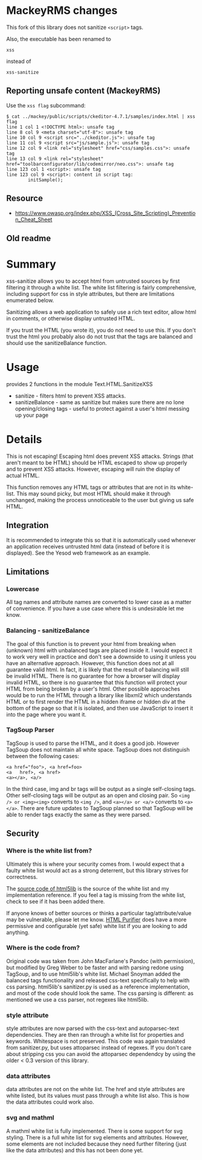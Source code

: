 # MackeyRMS changes

This fork of this library does not sanitize `<script>` tags.

Also, the executable has been renamed to 

    xss

instead of 

    xss-sanitize


## Reporting unsafe content (MackeyRMS)


Use the `xss flag` subcommand:

```
$ cat ../mackey/public/scripts/ckeditor-4.7.1/samples/index.html | xss flag
line 1 col 1 <!DOCTYPE html>: unsafe tag
line 8 col 9 <meta charset="utf-8">: unsafe tag
line 10 col 9 <script src="../ckeditor.js">: unsafe tag
line 11 col 9 <script src="js/sample.js">: unsafe tag
line 12 col 9 <link rel="stylesheet" href="css/samples.css">: unsafe tag
line 13 col 9 <link rel="stylesheet" href="toolbarconfigurator/lib/codemirror/neo.css">: unsafe tag
line 123 col 1 <script>: unsafe tag
line 123 col 9 <script>: content in script tag:
        initSample();

```

## Resource

* https://www.owasp.org/index.php/XSS_(Cross_Site_Scripting)_Prevention_Cheat_Sheet


## Old readme

# Summary

xss-sanitize allows you to accept html from untrusted sources by first filtering it through a white list.
The white list filtering is fairly comprehensive, including support for css in style attributes, but there are limitations enumerated below.

Sanitizing allows a web application to safely use a rich text editor, allow html in comments, or otherwise display untrusted HTML.

If you trust the HTML (you wrote it), you do not need to use this.
If you don't trust the html you probably also do not trust that the tags are balanced and should use the sanitizeBalance function.

# Usage

provides 2 functions in the module Text.HTML.SanitizeXSS

* sanitize - filters html to prevent XSS attacks.
* sanitizeBalance - same as sanitize but makes sure there are no lone opening/closing tags - useful to protect against a user's html messing up your page


# Details

This is not escaping! Escaping html does prevent XSS attacks. Strings (that aren't meant to be HTML) should be HTML escaped to show up properly and to prevent XSS attacks. However, escaping will ruin the display of actual HTML.

This function removes any HTML tags or attributes that are not in its white-list. This may sound picky, but most HTML should make it through unchanged, making the process unnoticeable to the user but giving us safe HTML. 


## Integration

It is recommended to integrate this so that it is automatically used whenever an application receives untrusted html data (instead of before it is displayed). See the Yesod web framework as an example.


## Limitations

### Lowercase

All tag names and attribute names are converted to lower case as a matter of convenience. If you have a use case where this is undesirable let me know.

### Balancing - sanitizeBalance

The goal of this function is to prevent your html from breaking when (unknown) html with unbalanced tags are placed inside it. I would expect it to work very well in practice and don't see a downside to using it unless you have an alternative approach. However, this function does not at all guarantee valid html. In fact, it is likely that the result of balancing will still be invalid HTML. There is no guarantee for how a browser will display invalid HTML, so there is no guarantee that this function will protect your HTML from being broken by a user's html. Other possible approaches would be to run the HTML through a library like libxml2 which understands HTML or to first render the HTML in a hidden iframe or hidden div at the bottom of the page so that it is isolated, and then use JavaScript to insert it into the page where you want it.

### TagSoup Parser

TagSoup is used to parse the HTML, and it does a good job. However TagSoup does not maintain all white space. TagSoup does not distinguish between the following cases:

    <a href="foo">, <a href=foo>
    <a   href>, <a href>
    <a></a>, <a/>

In the third case, img and br tags will be output as a single self-closing tags. Other self-closing tags will be output as an open and closing pair. So `<img /> or <img><img>` converts to `<img />`, and `<a></a> or <a/>` converts to `<a></a>`.  There are future updates to TagSoup planned so that TagSoup will be able to render tags exactly the same as they were parsed.


## Security

### Where is the white list from?

Ultimately this is where your security comes from. I would expect that a faulty white list would act as a strong deterrent, but this library strives for correctness.

The [source code of html5lib](https://github.com/html5lib/html5lib-python/blob/master/html5lib/sanitizer.py) is the source of the white list and my implementation reference. If you feel a tag is missing from the white list, check to see if it has been added there.

If anyone knows of better sources or thinks a particular tag/attribute/value may be vulnerable, please let me know.
[HTML Purifier](http://htmlpurifier.org/live/smoketests/printDefinition.php) does have a more permissive and configurable (yet safe) white list if you are looking to add anything.

### Where is the code from?

Original code was taken from John MacFarlane's Pandoc (with permission), but modified by Greg Weber to be faster and with parsing redone using TagSoup, and to use html5lib's white list.
Michael Snoyman added the balanced tags functionality and released css-text specifically to help with css parsing.
html5lib's sanitizer.py is used as a reference implementation, and most of the code should look the same. The css parsing is different: as mentioned we use a css parser, not regexes like html5lib.

### style attribute

style attributes are now parsed with the css-text and autoparsec-text dependencies. They are then ran through a white list for properties and keywords. Whitespace is not preserved. This code was again translated from sanitizer.py, but uses attoparsec instead of regexes. If you don't care about stripping css you can avoid the attoparsec dependendcy by using the older < 0.3 version of this library.

### data attributes

data attributes are not on the white list.
The href and style attributes are white listed, but its values must pass through a white list also. This is how the data attributes could work also.

### svg and mathml

A mathml white list is fully implemented. There is some support for svg styling. 
There is a full white list for svg elements and attributes. However, some elements are not included because they need further filtering (just like the data attributes) and this has not been done yet.
